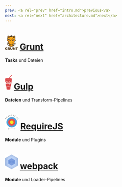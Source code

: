 ```yaml
---
prev: <a rel="prev" href="intro.md">previous</a>
next: <a rel="next" href="architecture.md">next</a>
---
```


# <span class="tool-logo"><img src="../../media/grunt.png" height="48" alt="grunt logo"/></span> [Grunt](http://gruntjs.com)
<!--{h1:data-bespoke-bullet=1}-->

**Tasks** und Dateien
<!--{p:data-bespoke-bullet=1}-->

# <span class="tool-logo"><img src="../../media/gulp.png" height="48" alt="gulp logo"/></span> [Gulp](http://gulpjs.com)
<!--{h1:data-bespoke-bullet=2}-->

**Dateien** und Transform-Pipelines
<!--{p:data-bespoke-bullet=2}-->

# <span class="tool-logo"><img src="../../media/requirejs.png" height="48" alt="requirejs logo"/></span> [RequireJS](http://requirejs.org)
<!--{h1:data-bespoke-bullet=3}-->

**Module** und Plugins
<!--{p:data-bespoke-bullet=3}-->

# <span class="tool-logo"><img src="../../media/webpack.png" height="48" alt="webpack logo"/></span> [webpack](https://webpack.github.io)
<!--{h1:data-bespoke-bullet=4}-->

**Module** und Loader-Pipelines
<!--{p:data-bespoke-bullet=4}-->

